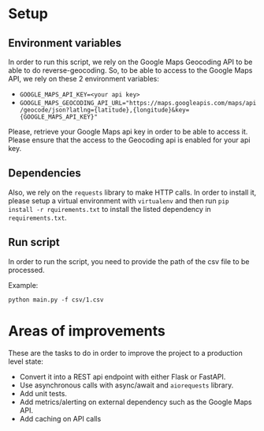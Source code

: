 # Setup

## Environment variables

In order to run this script, we rely on the Google Maps Geocoding API to be able to do reverse-geocoding. So, to be able to access to the Google Maps API, we rely on these 2 environment variables: 
- `GOOGLE_MAPS_API_KEY=<your api key>`
- `GOOGLE_MAPS_GEOCODING_API_URL="https://maps.googleapis.com/maps/api/geocode/json?latlng={latitude},{longitude}&key={GOOGLE_MAPS_API_KEY}"`

Please, retrieve your Google Maps api key in order to be able to access it. Please ensure that the access to the Geocoding api is enabled for your api key.

## Dependencies

Also, we rely on the `requests` library to make HTTP calls. In order to install it, please setup a virtual environment with `virtualenv` and then run `pip install -r rquirements.txt` to install the listed dependency in `requirements.txt`.

## Run script

In order to run the script, you need to provide the path of the csv file to be processed. 

Example:

`python main.py -f csv/1.csv`

# Areas of improvements

These are the tasks to do in order to improve the project to a production level state: 

* Convert it into a REST api endpoint with either Flask or FastAPI.
* Use asynchronous calls with async/await and `aiorequests` library.
* Add unit tests.
* Add metrics/alerting on external dependency such as the Google Maps API.
* Add caching on API calls
